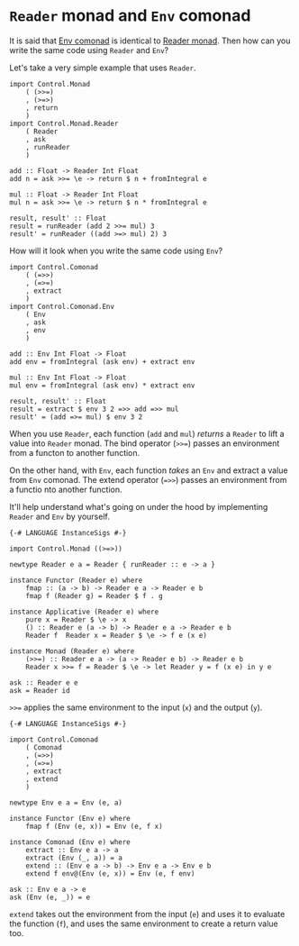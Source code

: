 # `Reader` monad and `Env` comonad

It is said that [Env comonad](http://hackage.haskell.org/package/comonad/docs/Control-Comonad-Env.html) is identical to [Reader monad](http://hackage.haskell.org/package/mtl/docs/Control-Monad-Reader.html). Then how can you write the same code using `Reader` and `Env`?

Let's take a very simple example that uses `Reader`.

```
import Control.Monad
    ( (>>=)
    , (>=>)
    , return
    )
import Control.Monad.Reader
    ( Reader
    , ask
    , runReader
    )

add :: Float -> Reader Int Float
add n = ask >>= \e -> return $ n + fromIntegral e

mul :: Float -> Reader Int Float
mul n = ask >>= \e -> return $ n * fromIntegral e

result, result' :: Float
result = runReader (add 2 >>= mul) 3
result' = runReader ((add >=> mul) 2) 3
```

How will it look when you write the same code using `Env`?

```
import Control.Comonad
    ( (=>>)
    , (=>=)
    , extract
    )
import Control.Comonad.Env
    ( Env
    , ask
    , env
    )

add :: Env Int Float -> Float
add env = fromIntegral (ask env) + extract env

mul :: Env Int Float -> Float
mul env = fromIntegral (ask env) * extract env

result, result' :: Float
result = extract $ env 3 2 =>> add =>> mul
result' = (add =>= mul) $ env 3 2
```

When you use `Reader`, each function (`add` and `mul`) *returns* a `Reader` to lift a value into `Reader` monad. The bind operator (`>>=`) passes an environment from a functon to another function.

On the other hand, with `Env`, each function *takes* an `Env` and extract a value from `Env` comonad. The extend operator (`=>>`) passes an environment from a functio nto another function.

It'll help understand what's going on under the hood by implementing `Reader` and `Env` by yourself.

```
{-# LANGUAGE InstanceSigs #-}

import Control.Monad ((>=>))

newtype Reader e a = Reader { runReader :: e -> a }

instance Functor (Reader e) where
    fmap :: (a -> b) -> Reader e a -> Reader e b
    fmap f (Reader g) = Reader $ f . g

instance Applicative (Reader e) where
    pure x = Reader $ \e -> x
    () :: Reader e (a -> b) -> Reader e a -> Reader e b
    Reader f  Reader x = Reader $ \e -> f e (x e)

instance Monad (Reader e) where
    (>>=) :: Reader e a -> (a -> Reader e b) -> Reader e b
    Reader x >>= f = Reader $ \e -> let Reader y = f (x e) in y e

ask :: Reader e e
ask = Reader id
```

`>>=` applies the same environment to the input (`x`) and the output (`y`).

```
{-# LANGUAGE InstanceSigs #-}

import Control.Comonad
    ( Comonad
    , (=>>)
    , (=>=)
    , extract
    , extend
    )

newtype Env e a = Env (e, a)

instance Functor (Env e) where
    fmap f (Env (e, x)) = Env (e, f x)

instance Comonad (Env e) where
    extract :: Env e a -> a
    extract (Env (_, a)) = a
    extend :: (Env e a -> b) -> Env e a -> Env e b
    extend f env@(Env (e, x)) = Env (e, f env)

ask :: Env e a -> e
ask (Env (e, _)) = e
```

`extend` takes out the environment from the input (`e`) and uses it to evaluate the function (`f`), and uses the same environment to create a return value too.
